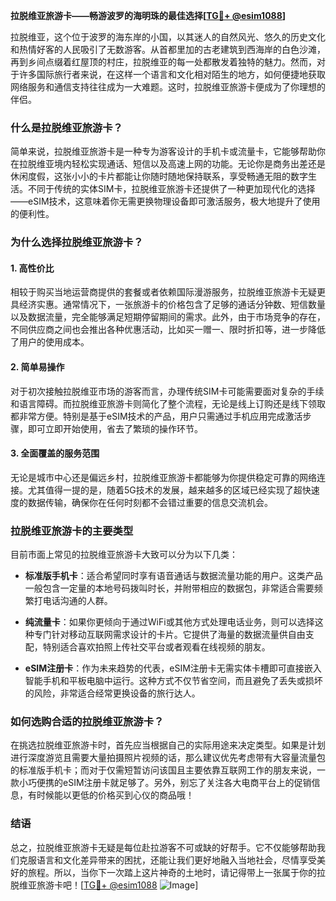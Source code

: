 **拉脱维亚旅游卡——畅游波罗的海明珠的最佳选择[[TG💪+ @esim1088](https://t.me/s/esim1088)]**

拉脱维亚，这个位于波罗的海东岸的小国，以其迷人的自然风光、悠久的历史文化和热情好客的人民吸引了无数游客。从首都里加的古老建筑到西海岸的白色沙滩，再到乡间点缀着红屋顶的村庄，拉脱维亚的每一处都散发着独特的魅力。然而，对于许多国际旅行者来说，在这样一个语言和文化相对陌生的地方，如何便捷地获取网络服务和通信支持往往成为一大难题。这时，拉脱维亚旅游卡便成为了你理想的伴侣。

### **什么是拉脱维亚旅游卡？**

简单来说，拉脱维亚旅游卡是一种专为游客设计的手机卡或流量卡，它能够帮助你在拉脱维亚境内轻松实现通话、短信以及高速上网的功能。无论你是商务出差还是休闲度假，这张小小的卡片都能让你随时随地保持联系，享受畅通无阻的数字生活。不同于传统的实体SIM卡，拉脱维亚旅游卡还提供了一种更加现代化的选择——eSIM技术，这意味着你无需更换物理设备即可激活服务，极大地提升了使用的便利性。

### **为什么选择拉脱维亚旅游卡？**

#### **1. 高性价比**
相较于购买当地运营商提供的套餐或者依赖国际漫游服务，拉脱维亚旅游卡无疑更具经济实惠。通常情况下，一张旅游卡的价格包含了足够的通话分钟数、短信数量以及数据流量，完全能够满足短期停留期间的需求。此外，由于市场竞争的存在，不同供应商之间也会推出各种优惠活动，比如买一赠一、限时折扣等，进一步降低了用户的使用成本。

#### **2. 简单易操作**
对于初次接触拉脱维亚市场的游客而言，办理传统SIM卡可能需要面对复杂的手续和语言障碍。而拉脱维亚旅游卡则简化了整个流程，无论是线上订购还是线下领取都非常方便。特别是基于eSIM技术的产品，用户只需通过手机应用完成激活步骤，即可立即开始使用，省去了繁琐的操作环节。

#### **3. 全面覆盖的服务范围**
无论是城市中心还是偏远乡村，拉脱维亚旅游卡都能够为你提供稳定可靠的网络连接。尤其值得一提的是，随着5G技术的发展，越来越多的区域已经实现了超快速度的数据传输，确保你在任何时刻都不会错过重要的信息交流机会。

### **拉脱维亚旅游卡的主要类型**

目前市面上常见的拉脱维亚旅游卡大致可以分为以下几类：

- **标准版手机卡**：适合希望同时享有语音通话与数据流量功能的用户。这类产品一般包含一定量的本地号码拨叫时长，并附带相应的数据包，非常适合需要频繁打电话沟通的人群。
  
- **纯流量卡**：如果你更倾向于通过WiFi或其他方式处理电话业务，则可以选择这种专门针对移动互联网需求设计的卡片。它提供了海量的数据流量供自由支配，特别适合喜欢拍照上传社交平台或者观看在线视频的朋友。

- **eSIM注册卡**：作为未来趋势的代表，eSIM注册卡无需实体卡槽即可直接嵌入智能手机和平板电脑中运行。这种方式不仅节省空间，而且避免了丢失或损坏的风险，非常适合经常更换设备的旅行达人。

### **如何选购合适的拉脱维亚旅游卡？**

在挑选拉脱维亚旅游卡时，首先应当根据自己的实际用途来决定类型。如果是计划进行深度游览且需要大量拍摄照片视频的话，那么建议优先考虑带有大容量流量包的标准版手机卡；而对于仅需短暂访问该国且主要依靠互联网工作的朋友来说，一款小巧便携的eSIM注册卡就足够了。另外，别忘了关注各大电商平台上的促销信息，有时候能以更低的价格买到心仪的商品哦！

### **结语**

总之，拉脱维亚旅游卡无疑是每位赴拉游客不可或缺的好帮手。它不仅能够帮助我们克服语言和文化差异带来的困扰，还能让我们更好地融入当地社会，尽情享受美好的旅程。所以，当你下一次踏上这片神奇的土地时，请记得带上一张属于你的拉脱维亚旅游卡吧！[[TG💪+ @esim1088](https://t.me/s/esim1088) ![Image](https://i.postimg.cc/4NQfJmqS/Snipaste-2025-05-13-00-14-12.png)]